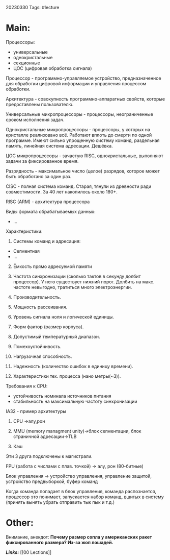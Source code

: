 20230330
Tags: #lecture 

# Main:

Процессоры:

-   универсальные
-   однокристальные
-   секционные
-   ЦОС (цифровая обработка сигнала)

Процессор - программно-управляемое устройство, предназначенное для обработки цифровой информации и управления процессом обработки.

Архитектура - совокупность программно-аппаратных свойств, которые предоставлены пользователю.

Универсальные микропроцессоры - процессоры, неограниченные сроком исполнения задач.

Однокристальные микропроцессоры - процессоры, у которых на кристалле реализовано всё. Работают вплоть до смерти по одной программе. Имеют сильно упрощенную систему команд, раздельная память, линейная система адресации. Дешёвка.

ЦОС микропроцессоры - зачастую RISC, однокристальные, выполняют задачи за фиксированное время.

Разрядность - максимальное число (целое) разрядов, которое может быть обработано за один раз.

CISC - полная система команд. Старая, тянули из древности ради совместимости. За 40 лет накопилось около 180+.

RISC (ARM) - архитектура процессора

Виды формата обрабатываемых данных:

-   …

Характеристики:

1.  Системы команд и адресация:

-   Сегментная
-   …

2.  Ёмкость прямо адресуемой памяти
    
3.  Частота синхронизации (сколько тактов в секунду долбит процессор). У него существует нижний порог. Долбить на макс. частоте невыгодно, тратиться много электроэнергии.
    
4.  Производительность.
    
5.  Мощность рассеивания.
    
6.  Уровень сигнала ноля и логической единицы.
    
7.  Форм фактор (размер корпуса).
    
8.  Допустимый температурный диапазон.
    
9.  Помехоустойчивость.
    
10.  Нагрузочная способность.
    
11.  Надежность (количество ошибок в единицу времени).
    
12.  Характеристики тех. процесса (нано метры(~3)).
    

Требования к CPU:

-   устойчивость номинала источников питания
-   стабильность на максимальную частоту синхронизации

IA32 - пример архитектуры

1.  CPU →алу,рон
    
2.  MMU (memory managment unity)→блок сегментации, блок страничной адресации→TLB
    
3.  Кэш
    

Эти 3 друга подключены к магистрали.

FPU (работа с числами с плав. точкой) → алу, рон (80-битные)

Блок управления → устройство управления, управление защитой, устройство предвыборкой, буфер команд

Когда команда попадает в блок управления, команда распознается, процессор это понимает, запускается набор команд, вшитых в систему (принять вынять убрать отправить тык пык и т.д.)

# Other:

Внимание, анекдот: **Почему размер сопла у американских ракет фиксированного размера? Из-за жоп лошадей.**

***Links:*** [[00 Lections]]